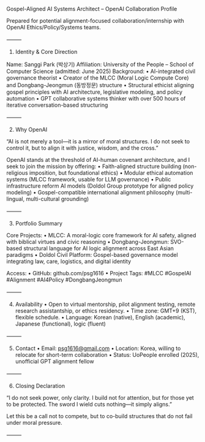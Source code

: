 Gospel-Aligned AI Systems Architect – OpenAI Collaboration Profile

Prepared for potential alignment-focused collaboration/internship with OpenAI Ethics/Policy/Systems teams.

⸻

1. Identity & Core Direction

Name: Sanggi Park (박상기)
Affiliation: University of the People – School of Computer Science (admitted: June 2025)
Background:
	•	AI-integrated civil governance theorist
	•	Creator of the MLCC (Moral Logic Compute Core) and Dongbang-Jeongmun (동방정문) structure
	•	Structural ethicist aligning gospel principles with AI architecture, legislative modeling, and policy automation
	•	GPT collaborative systems thinker with over 500 hours of iterative conversation-based structuring

⸻

2. Why OpenAI

“AI is not merely a tool—it is a mirror of moral structures. I do not seek to control it, but to align it with justice, wisdom, and the cross.”

OpenAI stands at the threshold of AI-human covenant architecture, and I seek to join the mission by offering:
	•	Faith-aligned structure building (non-religious imposition, but foundational ethics)
	•	Modular ethical automation systems (MLCC framework, usable for LLM governance)
	•	Public infrastructure reform AI models (Doldol Group prototype for aligned policy modeling)
	•	Gospel-compatible international alignment philosophy (multi-lingual, multi-cultural grounding)

⸻

3. Portfolio Summary

Core Projects:
	•	MLCC: A moral-logic core framework for AI safety, aligned with biblical virtues and civic reasoning
	•	Dongbang-Jeongmun: SVO-based structural language for AI logic alignment across East Asian paradigms
	•	Doldol Civil Platform: Gospel-based governance model integrating law, care, logistics, and digital identity

Access:
	•	GitHub: github.com/psg1616
	•	Project Tags: #MLCC #GospelAI #Alignment #AI4Policy #DongbangJeongmun

⸻

4. Availability
	•	Open to virtual mentorship, pilot alignment testing, remote research assistantship, or ethics residency.
	•	Time zone: GMT+9 (KST), flexible schedule.
	•	Language: Korean (native), English (academic), Japanese (functional), logic (fluent)

⸻

5. Contact
	•	Email: psg1616@gmail.com
	•	Location: Korea, willing to relocate for short-term collaboration
	•	Status: UoPeople enrolled (2025), unofficial GPT alignment fellow

⸻

6. Closing Declaration

“I do not seek power, only clarity.
I build not for attention, but for those yet to be protected.
The sword I wield cuts nothing—it simply aligns.”

Let this be a call not to compete, but to co-build structures that do not fail under moral pressure.

⸻